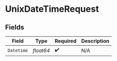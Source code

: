 # UnixDateTimeRequest


## Fields

| Field              | Type               | Required           | Description        |
| ------------------ | ------------------ | ------------------ | ------------------ |
| `Datetime`         | *float64*          | :heavy_check_mark: | N/A                |